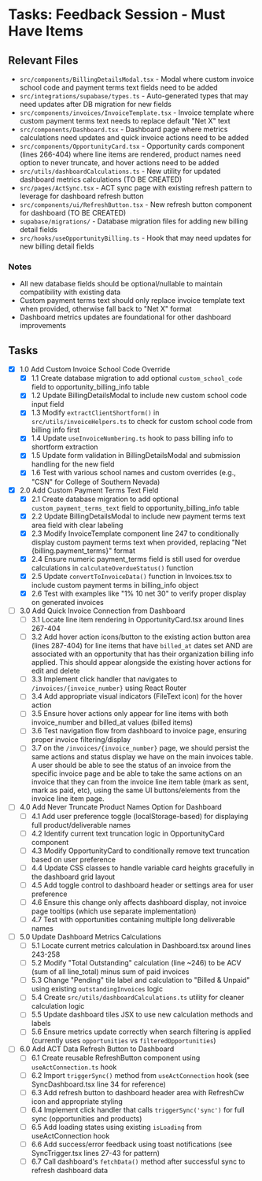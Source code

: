 # Tasks: Feedback Session - Must Have Items

## Relevant Files

- `src/components/BillingDetailsModal.tsx` - Modal where custom invoice school code and payment terms text fields need to be added
- `src/integrations/supabase/types.ts` - Auto-generated types that may need updates after DB migration for new fields
- `src/components/invoices/InvoiceTemplate.tsx` - Invoice template where custom payment terms text needs to replace default "Net X" text
- `src/components/Dashboard.tsx` - Dashboard page where metrics calculations need updates and quick invoice actions need to be added
- `src/components/OpportunityCard.tsx` - Opportunity cards component (lines 266-404) where line items are rendered, product names need option to never truncate, and hover actions need to be added
- `src/utils/dashboardCalculations.ts` - New utility for updated dashboard metrics calculations (TO BE CREATED)
- `src/pages/ActSync.tsx` - ACT sync page with existing refresh pattern to leverage for dashboard refresh button
- `src/components/ui/RefreshButton.tsx` - New refresh button component for dashboard (TO BE CREATED)
- `supabase/migrations/` - Database migration files for adding new billing detail fields
- `src/hooks/useOpportunityBilling.ts` - Hook that may need updates for new billing detail fields

### Notes

- All new database fields should be optional/nullable to maintain compatibility with existing data
- Custom payment terms text should only replace invoice template text when provided, otherwise fall back to "Net X" format
- Dashboard metrics updates are foundational for other dashboard improvements

## Tasks

- [x] 1.0 Add Custom Invoice School Code Override
  - [x] 1.1 Create database migration to add optional `custom_school_code` field to opportunity_billing_info table
  - [x] 1.2 Update BillingDetailsModal to include new custom school code input field
  - [x] 1.3 Modify `extractClientShortform()` in `src/utils/invoiceHelpers.ts` to check for custom school code from billing info first
  - [x] 1.4 Update `useInvoiceNumbering.ts` hook to pass billing info to shortform extraction
  - [x] 1.5 Update form validation in BillingDetailsModal and submission handling for the new field
  - [x] 1.6 Test with various school names and custom overrides (e.g., "CSN" for College of Southern Nevada)

- [x] 2.0 Add Custom Payment Terms Text Field
  - [x] 2.1 Create database migration to add optional `custom_payment_terms_text` field to opportunity_billing_info table
  - [x] 2.2 Update BillingDetailsModal to include new payment terms text area field with clear labeling
  - [x] 2.3 Modify InvoiceTemplate component line 247 to conditionally display custom payment terms text when provided, replacing "Net {billing.payment_terms}" format
  - [x] 2.4 Ensure numeric payment_terms field is still used for overdue calculations in `calculateOverdueStatus()` function
  - [x] 2.5 Update `convertToInvoiceData()` function in Invoices.tsx to include custom payment terms in billing_info object
  - [x] 2.6 Test with examples like "1% 10 net 30" to verify proper display on generated invoices

- [ ] 3.0 Add Quick Invoice Connection from Dashboard
  - [ ] 3.1 Locate line item rendering in OpportunityCard.tsx around lines 267-404
  - [ ] 3.2 Add hover action icons/button to the existing action button area (lines 287-404) for line items that have `billed_at` dates set AND are associated with an opportunity that has their organization billing info applied. This should appear alongside the existing hover actions for edit and delete
  - [ ] 3.3 Implement click handler that navigates to `/invoices/{invoice_number}` using React Router
  - [ ] 3.4 Add appropriate visual indicators (FileText icon) for the hover action
  - [ ] 3.5 Ensure hover actions only appear for line items with both invoice_number and billed_at values (billed items)
  - [ ] 3.6 Test navigation flow from dashboard to invoice page, ensuring proper invoice filtering/display
  - [ ] 3.7 on the `/invoices/{invoice_number}` page, we should persist the same actions and status display we have on the main invoices table. A user should be able to see the status of an invoice from the specific invoice page and be able to take the same actions on an invoice that they can from the invoice line item table (mark as sent, mark as paid, etc), using the same UI buttons/elements from the invoice line item page. 

- [ ] 4.0 Add Never Truncate Product Names Option for Dashboard
  - [ ] 4.1 Add user preference toggle (localStorage-based) for displaying full product/deliverable names
  - [ ] 4.2 Identify current text truncation logic in OpportunityCard component
  - [ ] 4.3 Modify OpportunityCard to conditionally remove text truncation based on user preference
  - [ ] 4.4 Update CSS classes to handle variable card heights gracefully in the dashboard grid layout
  - [ ] 4.5 Add toggle control to dashboard header or settings area for user preference
  - [ ] 4.6 Ensure this change only affects dashboard display, not invoice page tooltips (which use separate implementation)
  - [ ] 4.7 Test with opportunities containing multiple long deliverable names

- [ ] 5.0 Update Dashboard Metrics Calculations
  - [ ] 5.1 Locate current metrics calculation in Dashboard.tsx around lines 243-258
  - [ ] 5.2 Modify "Total Outstanding" calculation (line ~246) to be ACV (sum of all line_total) minus sum of paid invoices
  - [ ] 5.3 Change "Pending" tile label and calculation to "Billed & Unpaid" using existing `outstandingInvoices` logic
  - [ ] 5.4 Create `src/utils/dashboardCalculations.ts` utility for cleaner calculation logic
  - [ ] 5.5 Update dashboard tiles JSX to use new calculation methods and labels
  - [ ] 5.6 Ensure metrics update correctly when search filtering is applied (currently uses `opportunities` vs `filteredOpportunities`)

- [ ] 6.0 Add ACT Data Refresh Button to Dashboard  
  - [ ] 6.1 Create reusable RefreshButton component using `useActConnection.ts` hook
  - [ ] 6.2 Import `triggerSync()` method from `useActConnection` hook (see SyncDashboard.tsx line 34 for reference)
  - [ ] 6.3 Add refresh button to dashboard header area with RefreshCw icon and appropriate styling
  - [ ] 6.4 Implement click handler that calls `triggerSync('sync')` for full sync (opportunities and products)
  - [ ] 6.5 Add loading states using existing `isLoading` from useActConnection hook
  - [ ] 6.6 Add success/error feedback using toast notifications (see SyncTrigger.tsx lines 27-43 for pattern)
  - [ ] 6.7 Call dashboard's `fetchData()` method after successful sync to refresh dashboard data
